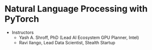 # Natural Language Processing with PyTorch 

* Instructors
  - Yash A. Shroff, PhD (Lead AI Ecosystem GPU Planner, Intel) 
  - Ravi Ilango, Lead Data Scientist, Stealth Startup

